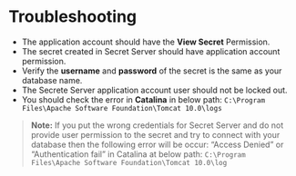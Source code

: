 [title]: # (Troubleshooting)
[tags]: # (troubleshooting)
[priority]: # (200)
# Troubleshooting

* The application account should have the __View Secret__ Permission.
* The secret created in Secret Server should have application account permission.
* Verify the __username__ and __password__ of the secret is the same as your database name.
* The Secrete Server application account user should not be locked out.
* You should check the error in __Catalina__ in below path: `C:\Program Files\Apache Software Foundation\Tomcat 10.0\logs`

>**Note:** If you put the wrong credentials for Secret Server and do not provide user permission to the secret and try to connect with your database then the following error will be occur: “Access Denied” or “Authentication fail” in Catalina at below path: `C:\Program Files\Apache Software Foundation\Tomcat 10.0\log`

